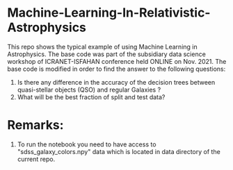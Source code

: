 # Machine-Learning-In-Relativistic-Astrophysics

This repo shows the typical example of using Machine Learning in Astrophysics. The base code was part of the subsidiary data science workshop of ICRANET-ISFAHAN conference held ONLINE on Nov. 2021. The base code is modified in order to find the answer to the following questions: 
1. Is there any difference in the accuracy of the decision trees between quasi-stellar objects (QSO) and regular Galaxies ? 
2. What will be the best fraction of split and test data? 

# Remarks:
1. To run the notebook you need to have access to "sdss_galaxy_colors.npy" data which is located in data directory of the current repo. 
